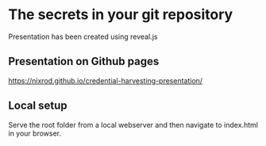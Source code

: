 # The secrets in your git repository

Presentation has been created using reveal.js

## Presentation on Github pages
https://nixrod.github.io/credential-harvesting-presentation/

## Local setup
Serve the root folder from a local webserver and then navigate to index.html in your browser.
